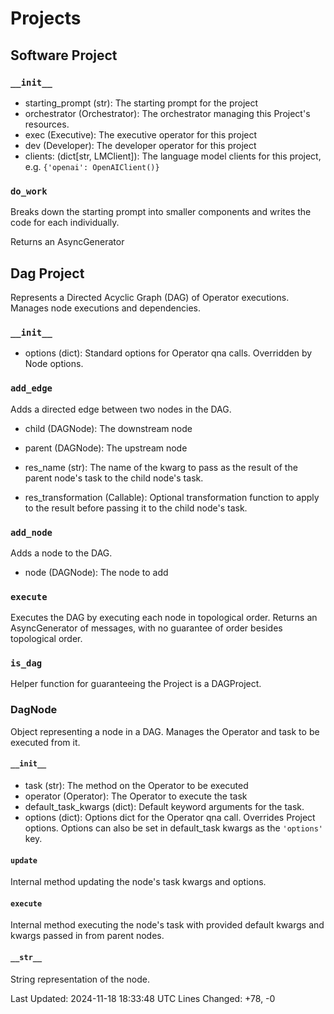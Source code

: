 # Projects

## Software Project

### `__init__`

- starting_prompt (str): The starting prompt for the project
- orchestrator (Orchestrator): The orchestrator managing this Project's resources.
- exec (Executive): The executive operator for this project
- dev (Developer): The developer operator for this project
- clients: (dict[str, LMClient]): The language model clients for this project, e.g. `{'openai': OpenAIClient()}`

### `do_work`

Breaks down the starting prompt into smaller components and writes the code for each individually. 

Returns an AsyncGenerator

## Dag Project

Represents a Directed Acyclic Graph (DAG) of Operator executions. Manages node executions and dependencies.

### `__init__`

- options (dict): Standard options for Operator qna calls. Overridden by Node options.

### `add_edge`

Adds a directed edge between two nodes in the DAG.

- child (DAGNode): The downstream node

- parent (DAGNode): The upstream node

- res_name (str): The name of the kwarg to pass as the result of the parent node's task to the child node's task.

- res_transformation (Callable): Optional transformation function to apply to the result before passing it to the child node's task.

### `add_node`

Adds a node to the DAG.

- node (DAGNode): The node to add

### `execute`

Executes the DAG by executing each node in topological order. Returns an AsyncGenerator of messages, with no guarantee of order besides topological order.

### `is_dag`

Helper function for guaranteeing the Project is a DAGProject.

### DagNode

Object representing a node in a DAG. Manages the Operator and task to be executed from it.

#### `__init__`

- task (str): The method on the Operator to be executed
- operator (Operator): The Operator to execute the task
- default_task_kwargs (dict): Default keyword arguments for the task.
- options (dict): Options dict for the Operator qna call. Overrides Project options. Options can also be set in default_task kwargs as the `'options'` key.

#### `update`

Internal method updating the node's task kwargs and options.

#### `execute`

Internal method executing the node's task with provided default kwargs and kwargs passed in from parent nodes.

#### `__str__`

String representation of the node.


Last Updated: 2024-11-18 18:33:48 UTC
Lines Changed: +78, -0
